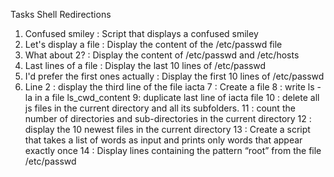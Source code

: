 Tasks Shell Redirections
1. Confused smiley : Script that displays a confused smiley
2. Let's display a file : Display the content of the /etc/passwd file
3. What about 2? : Display the content of /etc/passwd and /etc/hosts
4. Last lines of a file : Display the last 10 lines of /etc/passwd
5. I'd prefer the first ones actually : Display the first 10 lines of /etc/passwd
6. Line 2 : display the third line of the file iacta
7 : Create a file
8 : write ls -la in a file ls_cwd_content
9: duplicate last line of iacta file
10 : delete all js files in the current directory and all its subfolders.
11 : count the number of directories and sub-directories in the current directory
12 : display the 10 newest files in the current directory
13 : Create a script that takes a list of words as input and prints only words that appear exactly once
14 : Display lines containing the pattern “root” from the file /etc/passwd
